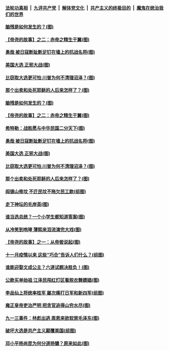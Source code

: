 

####  [法轮功真相](../../../../basic/blob/master/README.md?t=11130931) &nbsp;|&nbsp; [九评共产党](../../../../9ping.md/blob/master/README.md?t=11130931) &nbsp;|&nbsp; [解体党文化](../../../../jtdwh.md/blob/master/README.md?t=11130931)  &nbsp;|&nbsp; [共产主义的终极目的](../../../../gczydzjmd.md/blob/master/README.md?t=11130931) &nbsp;|&nbsp; [魔鬼在统治我们的世界](../../../../mgztzwmdsj.md/blob/master/README.md?t=11130931) 

#### [脑残是如何发生的？(图)](../pages/p6/951917.md?t=11130931) 

#### [【帝尧的故事】之二：赤帝之精生于翼(图)](../pages/p6/948868.md?t=11130931) 

#### [勇哉 被日寇断趾断足钉在墙上的抗战名将(图)](../pages/p6/951841.md?t=11130931) 

#### [美国大选 正邪大战(图)](../pages/p6/951963.md?t=11130931) 

#### [比窃取大选更可怕 川普为何不清理沼泽？(图)](../pages/p6/952009.md?t=11130931) 

#### [那个出卖和处死耶稣的人后来怎样了？(图)](../pages/p6/951892.md?t=11130931) 

#### [脑残是如何发生的？(图)](../pages/p6/951917.md?t=11130931) 

#### [【帝尧的故事】之二：赤帝之精生于翼(图)](../pages/p6/948868.md?t=11130931) 

#### [希特勒：战胜愿与中华民国二分天下(图)](../pages/p6/951857.md?t=11130931) 

#### [勇哉 被日寇断趾断足钉在墙上的抗战名将(图)](../pages/p6/951841.md?t=11130931) 

#### [美国大选 正邪大战(图)](../pages/p6/951963.md?t=11130931) 

#### [比窃取大选更可怕 川普为何不清理沼泽？(图)](../pages/p6/952009.md?t=11130931) 

#### [那个出卖和处死耶稣的人后来怎样了？(图)](../pages/p6/951892.md?t=11130931) 

#### [阎锡山修坟 不迁民坟不拖欠民工款(组图)](../pages/p6/951317.md?t=11130931) 

#### [走下神坛的毛岸英(图)](../pages/p6/951923.md?t=11130931) 

#### [谁当选总统？一个小学生都知道答案(图)](../pages/p6/951992.md?t=11130931) 

#### [从冷笑到咆哮 薄熙来泪流演完大戏(图)](../pages/p6/950811.md?t=11130931) 

#### [【帝尧的故事】之一：从帝喾说起(图)](../pages/p6/948865.md?t=11130931) 

#### [十一月疫情以来 这些“巧合”告诉人们什么？(组图)](../pages/p6/951795.md?t=11130931) 

#### [谁能迎娶文成公主？六道试题决胜负！(图)](../pages/p6/951643.md?t=11130931) 

#### [公款买单始祖 江泽民闯红灯区看脱衣舞嫖娼(图)](../pages/p6/950808.md?t=11130931) 

#### [李品仙上将统率桂军 屡次痛打日军和新四军(组图)](../pages/p6/951047.md?t=11130931) 

#### [雍正皇帝吏治严明 把贪官追得山穷水尽(图)](../pages/p6/951576.md?t=11130931) 

#### [九一三事件：林彪出逃 周恩来欲软禁毛泽东(图)](../pages/p6/950807.md?t=11130931) 

#### [破坏大选是共产主义颠覆美国(组图)](../pages/p6/951711.md?t=11130931) 

#### [邓小平杨尚昆为何分道扬镳？原来如此(图)](../pages/p6/950812.md?t=11130931) 

